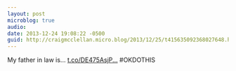 ```yaml
---
layout: post
microblog: true
audio: 
date: 2013-12-24 19:08:22 -0500
guid: http://craigmcclellan.micro.blog/2013/12/25/t415635092368027648.html
---
```

My father in law is...
[t.co/DE475AsjP...](http://t.co/DE475AsjPu)
#OKDOTHIS
